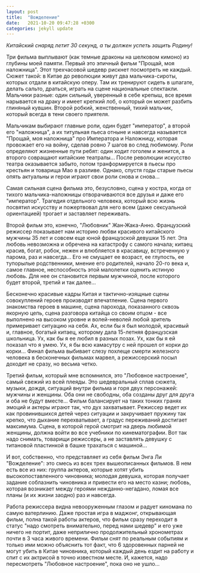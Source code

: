 ```yaml
---
layout: post
title:  "Вожделение"
date:   2021-10-20 09:47:28 +0300
categories: jekyll update
---
```

*Китайский снаряд летит 30 секунд, а ты должен успеть защить Родину!*

Три фильма выплывают (как темные драконы на шелковом кимоно) из глубины моей памяти. Первый это эпичный фильм "Прощай, моя наложница". Этот трехчасовой шедевр рискнет посмотреть не каждый. Сюжет такой: в Китае до революции живут два мальчика-сироты, которых отдали в китайскую оперу. Там их тренируют сидеть в шпагате, делать сальто, драться, играть на сцене национальные спектакли. Мальчики разные: один сильный, уверенный в себе крепыш, все время нарывается на драку и имеет крепкий лоб, о который он может разбить глиняный кувшин. Второй робкий, женственный, тихий мальчик, который всегда в тени своего приятеля.

Мальчикам выбирают главные роли, один будет "император", а второй его "наложница", а их титульная пьеса отныне и навсегда называется "Прощай, моя наложница" про Императора и Наложницу, которая провожает его на войну, сделав ровно 7 шагов во след любимому. Роли определяют жизненные пути ребят: один ходит гоголем и женится, а второго совращают китайские театралы... После революции искусство театра оказывается забыто, потом транформируется в пьесы про крестьян и товарища Мао в разливе. Однако, спустя годы старые пьесы опять актуальны и герои играют свои роли снова и снова...

Самая сильная сцена фильма это, безусловно, сцена у костра, когда от тихого мальчика-наложницы отворачиваются все друзья и даже его "император". Трагедия отдельного человека, который всю жизнь посвятил искусству и пожертвовал для него всем (даже сексуальной ориентацией) трогает и заставляет переживать. 

Второй фильм это, конечно, "Любовник" Жан-Жака-Анно. Французский режиссер показывает нам историю любви красивого китайского мужчины 35 лет и совсем еще юной французской девушки 15 лет. Эта любовь невозможна и обречена на катастрофу с самого начала; китаец красив, богат, робок, нежен и влюбляется в красавицу, встреченную у парома, раз и навсегда... Его не смущает ее возраст, ее глупость, ее тупорылые родственники, мнение его родителей, начало 20-го века и, самое главное, неспособность этой малолетки оценить истиную любовь. Для нее он становится первым мужчиной, после которого будет второй, третий и так далее...

Бесконечно красивые кадры Китая и тактично-изящные сцены совокуплений героев производят впечатление. Сцена первого знакомства героев в машине, сцена парохода, показанного сквозь якорную цепь, сцена разговора китайца со своим отцом - все выполнено на высоком уровне и волей-неволей любой зритель примеривает ситуацию на себя. Ах, если бы я был молодой, красивый и, главное, богатый китаец, которому дала 15-летняя французская школьница. Ух, как бы я ее любил в разных позах. Ух, как бы я ей показал что я умею. Ух, я бы всю камасутру с ней прошел от корки до корки... Финал фильма выбивает слезу похлеще смерти железного человека в бесконечных фильмах марвел, а режиссерский посыл доходит не сразу, но весьма четко.

Третий фильм, который мне вспомнился, это "Любовное настроение", самый свежий из всей плеяды. Это шедевральный сплав сюжета, музыки, дождя, ситуаций внутри фильма и горя двух персонажей: мужчины и женщины. Оба они не свободны, оба созданы друг для друга и оба не будут вместе... Фильм балансирует на таких тонких гранях эмоций и актеры играют так, что дух захватывает. Режиссер ведет их как провинившихся детей через ситуации и закручивает пружину так крепко, что дыхание перехватывает, а градус переживаний достигает максимума. Сцена, в которой герой смотрит на дверь любимой женщины, должна войти во все учебники по кинематографии. Вот так надо снимать, товарищи режиссеры, а не заставлять девушку с титановой пластинкой в башке трахаться с машиной...

И вот, собственно, что представляет из себя фильм Энга Ли "Вожделение": это смесь из всех трех вышеописанных фильмов. В нем есть все из них: группа актеров, которые хотят убить высокопоставленного чиновника; молодая девушка, которая получает задание соблазнить чиновника и привести его на место казни; любовь, которая возникает между героями нежданно-негадано, ломая все планы (и их жизни заодно) раз и навсегда.

Работа режиссера видна невооруженным глазом и радует киномана по самую ватерлинию. Даже простая игра в маджонг, открывающая фильм, полна такой работы актеров, что фильм сразу переходит в статус "надо смотреть внимательно, перед нами шедевр" и его уже ничего не портит, даже неприлично продолжительный хронометрах почти в 3 часа живого времени. Фильм снят по реальным событиям и только ими можно объяснить тот факт, что 6 здоровенных парней не могут убить в Китае чиновника, который каждый день ездит на работу и спит с их актрисой в точно известном месте. И, кажется, надо пересмотреть "Любовное настроение", пока оно не ушло...